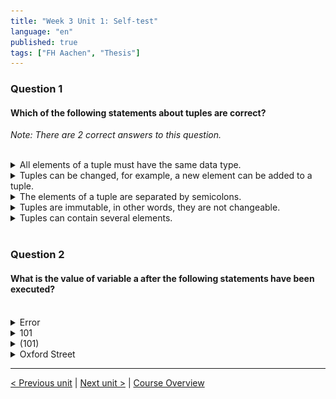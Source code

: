 ```yaml
---
title: "Week 3 Unit 1: Self-test"
language: "en"
published: true
tags: ["FH Aachen", "Thesis"]
---
```


### Question 1

#### Which of the following statements about tuples are correct?

*Note: There are 2 correct answers to this question.*

<br>

<details>
	<summary>All elements of a tuple must have the same data type.</summary>
	<img  src="imgs/cross.png" width="25">
</details>


<details>
	<summary>Tuples can be changed, for example, a new element can be added to a tuple.</summary>
	<img  src="imgs/cross.png" width="25">
</details>


<details>
	<summary>The elements of a tuple are separated by semicolons.</summary>
	<img  src="imgs/cross.png" width="25">
</details>


<details>
	<summary>Tuples are immutable, in other words, they are not changeable.</summary>
	<img  src="imgs/check.png" width="25">
</details>


<details>
	<summary>Tuples can contain several elements.</summary>
	<img  src="imgs/check.png" width="25">
</details>




<br>

### Question 2

#### What is the value of variable a after the following statements have been executed?

<br>

<details>
	<summary>Error</summary>
	<img  src="imgs/cross.png" width="25">
</details>


<details>
	<summary>101</summary>
	<img  src="imgs/cross.png" width="25">
</details>


<details>
	<summary>(101)</summary>
	<img  src="imgs/cross.png" width="25">
</details>


<details>
	<summary>Oxford Street</summary>
	<img  src="imgs/check.png" width="25">
</details>

---

[< Previous unit](/teaching/python-mooc/week3_unit1_exercise) | [Next unit >](/teaching/python-mooc/week3_unit1_tuples) |
[Course Overview](/teaching/python-mooc)